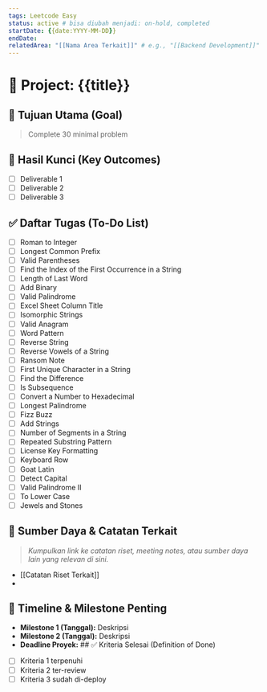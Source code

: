 ```yaml
---
tags: Leetcode Easy
status: active # bisa diubah menjadi: on-hold, completed
startDate: {{date:YYYY-MM-DD}}
endDate: 
relatedArea: "[[Nama Area Terkait]]" # e.g., "[[Backend Development]]"
---
```


# 🚀 Project: {{title}}

## 🎯 Tujuan Utama (Goal)
> Complete 30 minimal problem
> 

## 🔑 Hasil Kunci (Key Outcomes)
- [ ] Deliverable 1
- [ ] Deliverable 2
- [ ] Deliverable 3

## ✅ Daftar Tugas (To-Do List)
- [ ] Roman to Integer
- [ ] Longest Common Prefix
- [ ] Valid Parentheses
- [ ] Find the Index of the First Occurrence in a String
- [ ] Length of Last Word
- [ ] Add Binary
- [ ] Valid Palindrome
- [ ] Excel Sheet Column Title
- [ ] Isomorphic Strings
- [ ] Valid Anagram
- [ ] Word Pattern
- [ ] Reverse String
- [ ] Reverse Vowels of a String
- [ ] Ransom Note
- [ ] First Unique Character in a String
- [ ] Find the Difference
- [ ] Is Subsequence
- [ ] Convert a Number to Hexadecimal
- [ ] Longest Palindrome
- [ ] Fizz Buzz
- [ ] Add Strings
- [ ] Number of Segments in a String
- [ ] Repeated Substring Pattern
- [ ] License Key Formatting
- [ ] Keyboard Row
- [ ] Goat Latin
- [ ] Detect Capital
- [ ] Valid Palindrome II
- [ ] To Lower Case
- [ ] Jewels and Stones

## 🔗 Sumber Daya & Catatan Terkait
> *Kumpulkan link ke catatan riset, meeting notes, atau sumber daya lain yang relevan di sini.*
> 
- [[Catatan Riset Terkait]]
- 

## 📅 Timeline & Milestone Penting
- **Milestone 1 (Tanggal):** Deskripsi
- **Milestone 2 (Tanggal):** Deskripsi
- **Deadline Proyek:** ## ✅ Kriteria Selesai (Definition of Done)
- [ ] Kriteria 1 terpenuhi
- [ ] Kriteria 2 ter-review
- [ ] Kriteria 3 sudah di-deploy